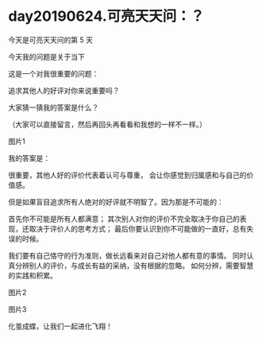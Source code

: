 # day20190624.可亮天天问：？

今天是可亮天天问的第 5 天

今天我的问题是关于当下




这是一个对我很重要的问题：

追求其他人的好评对你来说重要吗？

大家猜一猜我的答案是什么？

（大家可以直接留言，然后再回头再看看和我想的一样不一样。）

图片1

我的答案是：

很重要，其他人好的评价代表着认可与尊重， 会让你感觉到归属感和与自己的价值感。

但是如果盲目追求所有人绝对的好评就不明智了。因为那是不可能的：

首先你不可能是所有人都满意； 其次别人对你的评价不完全取决于你自己的表现，还取决于评价人的思考方式； 最后你要认识到你不可能做的一直好，总有失误的时候。

我们要有自己恪守的行为准则，做长远看来对自己对他人都有意的事情。 同时认真分辨别人的评价，与成长有益的采纳，没有根据的忽略。 如何分辨，需要智慧的实践和积累。 

图片2


图片3

化茧成蝶，让我们一起进化飞翔！
